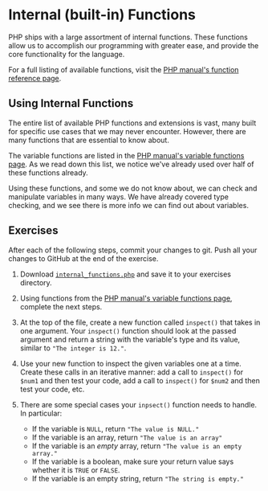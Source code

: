 # Internal (built-in) Functions

PHP ships with a large assortment of internal functions.  These functions allow us to accomplish our programming with greater ease, and provide the core functionality for the language.

For a full listing of available functions, visit the [PHP manual's function reference page](http://www.php.net/manual/en/funcref.php).

## Using Internal Functions

The entire list of available PHP functions and extensions is vast, many built for specific use cases that we may never encounter.  However, there are many functions that are essential to know about.

The variable functions are listed in the [PHP manual's variable functions page](http://www.php.net/manual/en/ref.var.php).  As we read down this list, we notice we've already used over half of these functions already.

Using these functions, and some we do not know about, we can check and manipulate variables in many ways. We have already covered type checking, and we see there is more info we can find out about variables.

## Exercises

After each of the following steps, commit your changes to git. Push all your changes to GitHub at the end of the exercise.

1. Download [`internal_functions.php`](../../examples/php/internal_functions.php) and save it to your exercises directory.

1. Using functions from the [PHP manual's variable functions page](http://www.php.net/manual/en/ref.var.php), complete the next steps.

1. At the top of the file, create a new function called `inspect()` that takes in one argument. Your `inspect()` function should look at the passed argument and return a string with the variable's type and its value, similar to `"The integer is 12."`.

1. Use your new function to inspect the given variables one at a time. Create these calls in an iterative manner: add a call to `inspect()` for `$num1` and then test your code, add a call to `inspect()` for `$num2` and then test your code, etc.

1. There are some special cases your `inpsect()` function needs to handle. In particular:

    - If the variable is `NULL`, return `"The value is NULL."`
    - If the variable is an array, return `"The value is an array"`
    - If the variable is an *empty* array, return `"The value is an empty array."`
    - If the variable is a boolean, make sure your return value says whether it is `TRUE` or `FALSE`.
    - If the variable is an empty string, return `"The string is empty."`
